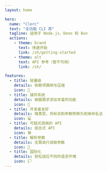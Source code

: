 ```yaml
---
layout: home

hero:
  name: "Clerc"
  text: "全功能 CLI 库"
  tagline: 适用于 Node.js，Deno 和 Bun
  actions:
    - theme: brand
      text: 快速开始
      link: /zh/getting-started
    - theme: alt
      text: API 参考（暂不可用）
      link: /zh/

features:
  - title: 轻量级
    details: 依赖项捆绑与压缩
    icon: 🎈
  - title: 插件系统
    details: 根据需求添加丰富的功能
    icon: 💉
  - title: 开发者友好
    details: 强类型，将标志和参数转换为驼峰命名法
    icon: 💻
  - title: 可链式调用的 API
    details: 组合式 API
    icon: 🛠️
  - title: 解析参数
    details: 无需自行读取参数
    icon: 🧬
  - title: 国际化
    details: 轻松适应不同的语言环境
    icon: 🏳️
---
```

